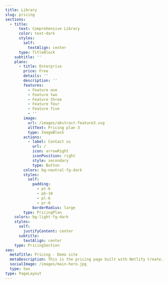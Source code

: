 ```yaml
---
title: Library
slug: pricing
sections:
  - title:
      text: Comprehensive Library
      color: text-dark
      styles:
        self:
          textAlign: center
      type: TitleBlock
    subtitle: ''
    plans:
      - title: Enterprise
        price: Free
        details: ''
        description: ''
        features:
          - Feature one
          - Feature two
          - Feature three
          - Feature four
          - Feature five
          - ''
        image:
          url: /images/abstract-feature3.svg
          altText: Pricing plan 3
          type: ImageBlock
        actions:
          - label: Contact us
            url: /
            icon: arrowRight
            iconPosition: right
            style: secondary
            type: Button
        colors: bg-neutral-fg-dark
        styles:
          self:
            padding:
              - pt-6
              - pb-10
              - pl-6
              - pr-6
            borderRadius: large
        type: PricingPlan
    colors: bg-light-fg-dark
    styles:
      self:
        justifyContent: center
      subtitle:
        textAlign: center
    type: PricingSection
seo:
  metaTitle: Pricing - Demo site
  metaDescription: This is the pricing page built with Netlify Create.
  socialImage: /images/main-hero.jpg
  type: Seo
type: PageLayout
---
```

